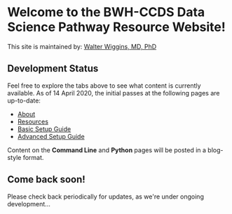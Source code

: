 ---
---
# Welcome to the BWH-CCDS Data Science Pathway Resource Website!

This site is maintained by: [Walter Wiggins, MD, PhD](mailto:walter.wiggins@duke.edu)

## Development Status

Feel free to explore the tabs above to see what content is currently available.
As of 14 April 2020, the initial passes at the following pages are up-to-date:
- [About](/about.html)
- [Resources](/resources.html)
- [Basic Setup Guide](/setup.html)
- [Advanced Setup Guide](/advanced-setup.html)

Content on the **Command Line** and **Python** pages will be posted in a blog-style
format.

## Come back soon!

Please check back periodically for updates, as we're under ongoing development...
